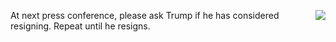 <img src="http://scripting.com/images/2020/04/06/rooster.png" border="0" align="right">At next press conference, please ask Trump if he has considered resigning. Repeat until he resigns.
